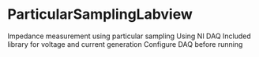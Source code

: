 # ParticularSamplingLabview
Impedance measurement using particular sampling
Using NI DAQ
Included library for voltage and current generation
Configure DAQ before running
